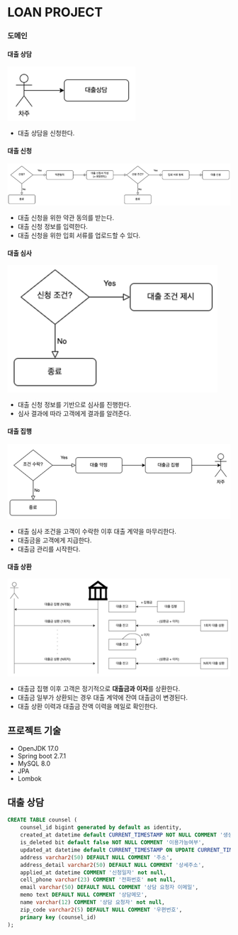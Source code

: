 # LOAN PROJECT

### 도메인
#### 대출 상담 
![대출 상담 프로세스.png](imgs%2F%EB%8C%80%EC%B6%9C%20%EC%83%81%EB%8B%B4%20%ED%94%84%EB%A1%9C%EC%84%B8%EC%8A%A4.png)
- 대출 상담을 신청한다.

#### 대출 신청
![대출 신청 프로세스.png](imgs%2F%EB%8C%80%EC%B6%9C%20%EC%8B%A0%EC%B2%AD%20%ED%94%84%EB%A1%9C%EC%84%B8%EC%8A%A4.png)
- 대출 신청을 위한 약관 동의를 받는다.
- 대출 신청 정보를 입력한다.
- 대출 신청을 위한 입회 서류를 업로드할 수 있다.

#### 대출 심사
![대출 심사 프로세스.png](imgs%2F%EB%8C%80%EC%B6%9C%20%EC%8B%AC%EC%82%AC%20%ED%94%84%EB%A1%9C%EC%84%B8%EC%8A%A4.png)
- 대출 신청 정보를 기반으로 심사를 진행한다.
- 심사 결과에 따라 고객에게 결과를 알려준다.

#### 대출 집행
![대출 집행 프로세스.png](imgs%2F%EB%8C%80%EC%B6%9C%20%EC%A7%91%ED%96%89%20%ED%94%84%EB%A1%9C%EC%84%B8%EC%8A%A4.png)
- 대출 심사 조건을 고객이 수락한 이후 대출 계약을 마무리한다.
- 대출금을 고객에게 지급한다.
- 대출금 관리를 시작한다.

#### 대출 상환
![대출 상환 프로세스.png](imgs%2F%EB%8C%80%EC%B6%9C%20%EC%83%81%ED%99%98%20%ED%94%84%EB%A1%9C%EC%84%B8%EC%8A%A4.png)
- 대출금 집행 이후 고객은 정기적으로 **대출금과 이자**를 상환한다.
- 대출금 일부가 상환되는 경우 대출 계약에 잔여 대출금이 변경된다.
- 대출 상환 이력과 대출금 잔액 이력을 메일로 확인한다.

## 프로젝트 기술
- OpenJDK 17.0
- Spring boot 2.7.1
- MySQL 8.0
- JPA
- Lombok

## 대출 상담
```sql
CREATE TABLE counsel (
    counsel_id bigint generated by default as identity,
    created_at datetime default CURRENT_TIMESTAMP NOT NULL COMMENT '생성일자',
    is_deleted bit default false NOT NULL COMMENT '이용가능여부',
    updated_at datetime default CURRENT_TIMESTAMP ON UPDATE CURRENT_TIMESTAMP NOT NULL COMMENT '수정일자',
    address varchar2(50) DEFAULT NULL COMMENT '주소',
    address_detail varchar2(50) DEFAULT NULL COMMENT '상세주소',
    applied_at datetime COMMENT '신청일자' not null,
    cell_phone varchar(23) COMMENT '전화번호' not null,
    email varchar(50) DEFAULT NULL COMMENT '상담 요청자 이메일',
    memo text DEFAULT NULL COMMENT '상담메모',
    name varchar(12) COMMENT '상담 요청자' not null,
    zip_code varchar2(5) DEFAULT NULL COMMENT '우편번호',
    primary key (counsel_id)
);
```